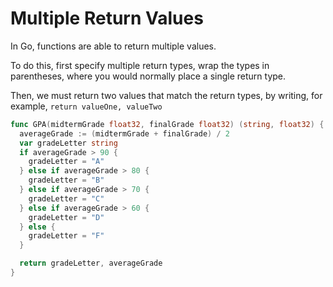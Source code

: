 # Multiple Return Values

In Go, functions are able to return multiple values.

To do this, first specify multiple return types, wrap the types in parentheses, where you would normally place a single return type.

Then, we must return two values that match the return types, by writing, for example, `return valueOne, valueTwo`

```go
func GPA(midtermGrade float32, finalGrade float32) (string, float32) {
  averageGrade := (midtermGrade + finalGrade) / 2
  var gradeLetter string
  if averageGrade > 90 {
    gradeLetter = "A"
  } else if averageGrade > 80 {
    gradeLetter = "B"
  } else if averageGrade > 70 {
    gradeLetter = "C"
  } else if averageGrade > 60 {
    gradeLetter = "D"
  } else {
    gradeLetter = "F"
  }

  return gradeLetter, averageGrade
}
```
